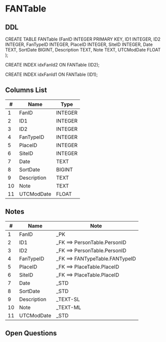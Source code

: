 # FANTable

## DDL

CREATE TABLE FANTable (FanID INTEGER PRIMARY KEY, ID1 INTEGER, ID2 INTEGER, FanTypeID INTEGER, PlaceID INTEGER, SiteID INTEGER, Date TEXT, SortDate BIGINT, Description TEXT, Note TEXT, UTCModDate FLOAT );

CREATE INDEX idxFanId2 ON FANTable (ID2);

CREATE INDEX idxFanId1 ON FANTable (ID1);

## Columns List

| #  | Name          | Type      |
|----|---------------|-----------|
| 1  | FanID         | INTEGER   |
| 2  | ID1           | INTEGER   |
| 3  | ID2           | INTEGER   |
| 4  | FanTypeID     | INTEGER   |
| 5  | PlaceID       | INTEGER   |
| 6  | SiteID        | INTEGER   |
| 7  | Date          | TEXT      |
| 8  | SortDate      | BIGINT    |
| 9  | Description   | TEXT      |
| 10 | Note          | TEXT      |
| 11 | UTCModDate    | FLOAT     |

## Notes

| #  | Name          | Note      |
|----|---------------|-----------|
| 1  | FanID         | _PK
| 2  | ID1           | _FK ==> PersonTable.PersonID
| 3  | ID2           | _FK ==> PersonTable.PersonID
| 4  | FanTypeID     | _FK ==> FANTypeTable.FANTypeID
| 5  | PlaceID       | _FK ==> PlaceTable.PlaceID
| 6  | SiteID        | _FK ==> PlaceTable.PlaceID
| 7  | Date          | _STD
| 8  | SortDate      | _STD
| 9  | Description   | _TEXT-SL
| 10 | Note          | _TEXT-ML
| 11 | UTCModDate    | _STD

## Open Questions

